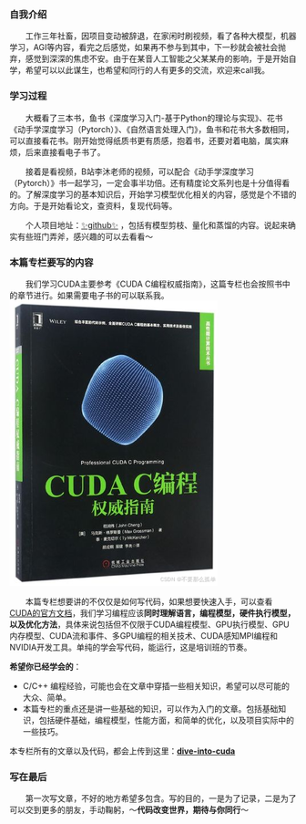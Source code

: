 ### 自我介绍
&emsp;&emsp;工作三年社畜，因项目变动被辞退，在家闲时刷视频，看了各种大模型，机器学习，AGI等内容，看完之后感觉，如果再不参与到其中，下一秒就会被社会抛弃，感觉到深深的焦虑不安。由于在某音人工智能之父某某舟的影响，于是开始自学，希望可以以此谋生，也希望和同行的人有更多的交流，欢迎来call我。
### 学习过程
&emsp;&emsp;大概看了三本书，鱼书《深度学习入门-基于Python的理论与实现》、花书《动手学深度学习（Pytorch）》、《自然语言处理入门》，鱼书和花书大多数相同，可以直接看花书。刚开始觉得纸质书更有质感，抱着书，还要对着电脑，属实麻烦，后来直接看电子书了。

&emsp;&emsp;接着是看视频，B站李沐老师的视频，可以配合《动手学深度学习（Pytorch）》书一起学习，一定会事半功倍。还有精度论文系列也是十分值得看的。了解深度学习的基本知识后，开始学习模型优化相关的内容，感觉是个不错的方向。于是开始看论文，查资料，复现代码等。

&emsp;&emsp;个人项目地址：[✨github✨](https://github.com/hujianbin03/)  ，包括有模型剪枝、量化和蒸馏的内容。说起来确实有些班门弄斧，感兴趣的可以去看看～
### 本篇专栏要写的内容
&emsp;&emsp;我们学习CUDA主要参考《CUDA C编程权威指南》，这篇专栏也会按照书中的章节进行。如果需要电子书的可以联系我。
![img.png](../asset/01/img.png)

&emsp;&emsp;本篇专栏想要讲的不仅仅是如何写代码，如果想要快速入手，可以查看 [CUDA的官方文档](https://docs.nvidia.com/cuda/doc/index.html)，我们学习编程应该**同时理解语言，编程模型，硬件执行模型，以及优化方法**，具体来说包括但不仅限于CUDA编程模型、GPU执行模型、GPU内存模型、CUDA流和事件、多GPU编程的相关技术、CUDA感知MPI编程和NVIDIA开发工具。单纯的学会写代码，能运行，这是培训班的节奏。

**希望你已经学会的**：
* C/C++ 编程经验，可能也会在文章中穿插一些相关知识，希望可以尽可能的大众、简单。
* 本篇专栏的重点还是讲一些基础的知识，可以作为入门的文章。包括基础知识，包括硬件基础，编程模型，性能方面，和简单的优化，以及项目实际中的一些技巧。

本专栏所有的文章以及代码，都会上传到这里：[**dive-into-cuda**](https://github.com/hujianbin03/dive-into-cuda)
### 写在最后
&emsp;&emsp;第一次写文章，不好的地方希望多包含。写的目的，一是为了记录，二是为了可以交到更多的朋友，手动鞠躬，～**代码改变世界，期待与你同行**～
